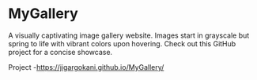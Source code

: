 # MyGallery
A visually captivating image gallery website. Images start in grayscale but spring to life with vibrant colors upon hovering. Check out this GitHub project for a concise showcase.

Project -https://jigargokani.github.io/MyGallery/
